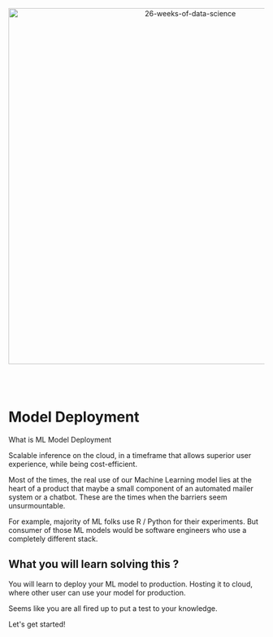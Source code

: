 <p align="center">
  <img src="https://d24cdstip7q8pz.cloudfront.net/t/t20180406174744/content/common/images/26-weeks-of-data-science-banner.jpg" width="700" title="26-weeks-of-data-science">
</p>

<br/><br/>

# Model Deployment

What is ML Model Deployment

Scalable inference on the cloud, in a timeframe that allows superior user experience, while being cost-efficient. 

Most of the times, the real use of our Machine Learning model lies at the heart of a product that maybe a small component of an automated mailer system or a chatbot. These are the times when the barriers seem unsurmountable.

For example, majority of ML folks use R / Python for their experiments. But consumer of those ML models would be software engineers who use a completely different stack.


## What you will learn solving this ?

You will learn to deploy your ML model to production. Hosting it to cloud, where other user can use your model for production.

Seems like you are all fired up to put a test to your knowledge.

Let's get started!
